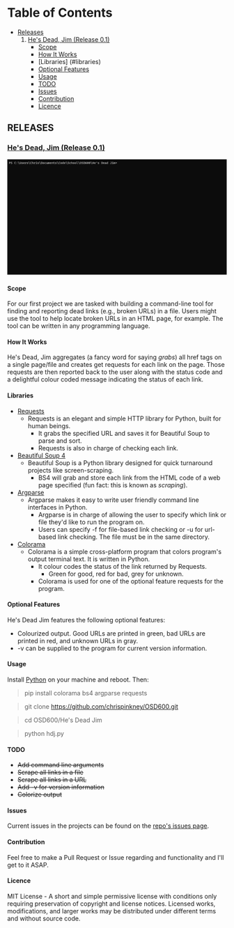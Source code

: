 # Table of Contents
 - [Releases](#releases)
    1. [He's Dead, Jim (Release 0.1)](#hes-dead-jim-release-01)
		 - [Scope](#scope)
		 - [How It Works](#how-it-works)
		 - [Libraries] (#libraries)
		 - [Optional Features](#optional-features)
		 - [Usage](#usage)
		 - [TODO](#todo)
		 - [Issues](#issues)
		 - [Contribution](#contribution)
		 - [Licence](#licence)
		 
## RELEASES
### [He's Dead, Jim (Release 0.1)](https://github.com/chrispinkney/OSD600/tree/master/He%27s%20Dead%20Jim)
<p align="center">
  <img src="./assets/hdj/hdj.gif" alt="He's Dead, Jim" width="738">
</p>

#### Scope
For our first project we are tasked with building a command-line tool for finding and reporting dead links (e.g., broken URLs) in a file. Users might use the tool to help locate broken URLs in an HTML page, for example. The tool can be written in any programming language.

#### How It Works
He's Dead, Jim aggregates (a fancy word for saying *grabs*) all href tags on a single page/file and creates get requests for each link on the page. Those requests are then reported back to the user along with the status code and a delightful colour coded message indicating the status of each link.

#### Libraries
 - [Requests](https://requests.readthedocs.io/en/master/)
	 - Requests is an elegant and simple HTTP library for Python, built for human beings.
		 - It grabs the specified URL and saves it for Beautiful Soup to parse and sort.
		 - Requests is also in charge of checking each link.
 - [Beautiful Soup 4](https://www.crummy.com/software/BeautifulSoup/)
	 - Beautiful Soup is a Python library designed for quick turnaround projects like screen-scraping.
		 - BS4 will grab and store each link from the HTML code of a web page specified (fun fact: this is known as *scraping*).
 - [Argparse](https://github.com/ThomasWaldmann/argparse/)
	 - Argparse makes it easy to write user friendly command line interfaces in Python.
		 - Argparse is in charge of allowing the user to specify which link or file they'd like to run the program on.
		 - Users can specify -f for file-based link checking or -u for url-based link checking. The file must be in the same directory.
 - [Colorama](https://github.com/tartley/colorama)
	 - Colorama is a simple cross-platform program that colors program's output terminal text. It is written in Python.
		 - It colour codes the status of the link returned by Requests.
			 - Green for good, red for bad, grey for unknown.
		 - Colorama is used for one of the optional feature requests for the program.

#### Optional Features
He's Dead Jim features the following optional features:
 - Colourized output. Good URLs are printed in green, bad URLs are printed in red, and unknown URLs in gray.
 - -v can be supplied to the program for current version information.

#### Usage
Install [Python](https://www.python.org/downloads/) on your machine and reboot. Then:

> pip install colorama bs4 argparse requests

> git clone https://github.com/chrispinkney/OSD600.git

> cd OSD600/He's Dead Jim

> python hdj.py

#### TODO
 - ~~Add command line arguments~~
 - ~~Scrape all links in a file~~
 - ~~Scrape all links in a URL~~
 - ~~Add -v for version information~~
 - ~~Colorize output~~
 
#### Issues
Current issues in the projects can be found on the [repo's issues page](https://github.com/chrispinkney/OSD600/issues).

#### Contribution
Feel free to make a Pull Request or Issue regarding and functionality and I'll get to it ASAP.

#### Licence
MIT License - A short and simple permissive license with conditions only requiring preservation of copyright and license notices. Licensed works, modifications, and larger works may be distributed under different terms and without source code.
